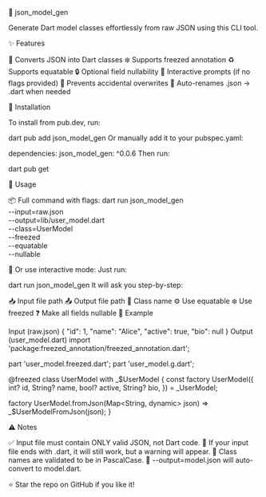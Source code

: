 🧬 json_model_gen

Generate Dart model classes effortlessly from raw JSON using this CLI tool.



✨ Features

🔄 Converts JSON into Dart classes
❄️ Supports freezed annotation
♻️ Supports equatable
🔒 Optional field nullability
💬 Interactive prompts (if no flags provided)
🛑 Prevents accidental overwrites
📁 Auto-renames .json → .dart when needed



🚀 Installation

To install from pub.dev, run:

dart pub add json_model_gen
Or manually add it to your pubspec.yaml:

dependencies:
  json_model_gen: ^0.0.6
Then run:

dart pub get



🔧 Usage

📦 Full command with flags:
dart run json_model_gen \
  --input=raw.json \
  --output=lib/user_model.dart \
  --class=UserModel \
  --freezed \
  --equatable \
  --nullable

🧠 Or use interactive mode:
Just run:

dart run json_model_gen
It will ask you step-by-step:

📥 Input file path
📤 Output file path
🧪 Class name
⚙️ Use equatable
❄️ Use freezed
❓ Make all fields nullable
📌 Example

Input (raw.json)
{
  "id": 1,
  "name": "Alice",
  "active": true,
  "bio": null
}
Output (user_model.dart)
import 'package:freezed_annotation/freezed_annotation.dart';

part 'user_model.freezed.dart';
part 'user_model.g.dart';

@freezed
class UserModel with _$UserModel {
  const factory UserModel({
    int? id,
    String? name,
    bool? active,
    String? bio,
  }) = _UserModel;

  factory UserModel.fromJson(Map<String, dynamic> json) =>
      _$UserModelFromJson(json);
}


⚠️ Notes

✅ Input file must contain ONLY valid JSON, not Dart code.
📄 If your input file ends with .dart, it will still work, but a warning will appear.
🧪 Class names are validated to be in PascalCase.
📌 --output=model.json will auto-convert to model.dart.

⭐ Star the repo on GitHub if you like it!